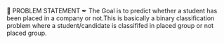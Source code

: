 💨 PROBLEM STATEMENT ✒
The Goal is to predict whether a student has been placed in a company or not.This is basically a binary classification problem where a student/candidate is classififed in placed group or not placed group.
